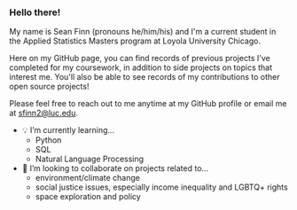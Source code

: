 ### Hello there!

My name is Sean Finn (pronouns he/him/his) and I'm a current student in the Applied Statistics Masters program at Loyola University Chicago. 

Here on my GitHub page, you can find records of previous projects I've completed for my coursework, in addition to side projects on topics that interest me. You'll also be able to see records of my contributions to other open source projects!

Please feel free to reach out to me anytime at my GitHub profile or email me at sfinn2@luc.edu.

- 💡 I’m currently learning...
     - Python
     - SQL
     - Natural Language Processing
- 🤝 I’m looking to collaborate on projects related to...
     - environment/climate change
     - social justice issues, especially income inequality and LGBTQ+ rights
     - space exploration and policy

